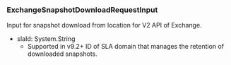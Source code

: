 ### ExchangeSnapshotDownloadRequestInput
Input for snapshot download from location for V2 API of Exchange.

- slaId: System.String
  - Supported in v9.2+
      ID of SLA domain that manages the retention of downloaded snapshots.
